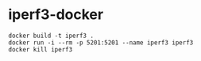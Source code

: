 # iperf3-docker

```
docker build -t iperf3 .
docker run -i --rm -p 5201:5201 --name iperf3 iperf3
docker kill iperf3
```
